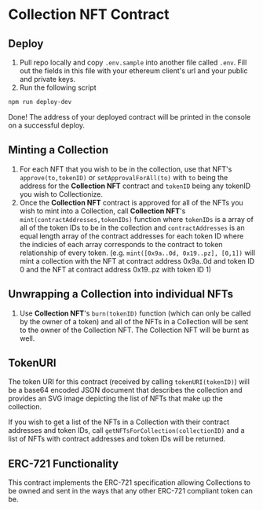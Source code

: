 # Collection NFT Contract

## Deploy

1. Pull repo locally and copy `.env.sample` into another file called `.env`. Fill out the fields in this file with your ethereum client's url and your public and private keys.
2. Run the following script

```bash
npm run deploy-dev
```

Done! The address of your deployed contract will be printed in the console on a successful deploy.

## Minting a Collection

1. For each NFT that you wish to be in the collection, use that NFT's `approve(to,tokenID)` or `setApprovalForAll(to)` with `to` being the address for the **Collection NFT** contract and `tokenID` being any tokenID you wish to Collectionize.
2. Once the **Collection NFT** contract is approved for all of the NFTs you wish to mint into a Collection, call **Collection NFT**'s `mint(contractAddresses,tokenIDs)` function where `tokenIDs` is a array of all of the token IDs to be in the collection and `contractAddresses` is an equal length array of the contract addresses for each token ID where the indicies of each array corresponds to the contract to token relationship of every token. (e.g. `mint([0x9a..0d, 0x19..pz], [0,1])` will mint a collection with the NFT at contract address 0x9a..0d and token ID 0 and the NFT at contract address 0x19..pz with token ID 1)

## Unwrapping a Collection into individual NFTs

1. Use **Collection NFT**'s `burn(tokenID)` function (which can only be called by the owner of a token) and all of the NFTs in a Collection will be sent to the owner of the Collection NFT. The Collection NFT will be burnt as well.

## TokenURI

The token URI for this contract (received by calling `tokenURI(tokenID)`) will be a base64 encoded JSON document that describes the collection and provides an SVG image depicting the list of NFTs that make up the collection.

If you wish to get a list of the NFTs in a Collection with their contract addresses and token IDs, call `getNFTsForCollection(collectionID)` and a list of NFTs with contract addresses and token IDs will be returned.

## ERC-721 Functionality

This contract implements the ERC-721 specification allowing Collections to be owned and sent in the ways that any other ERC-721 compliant token can be.
